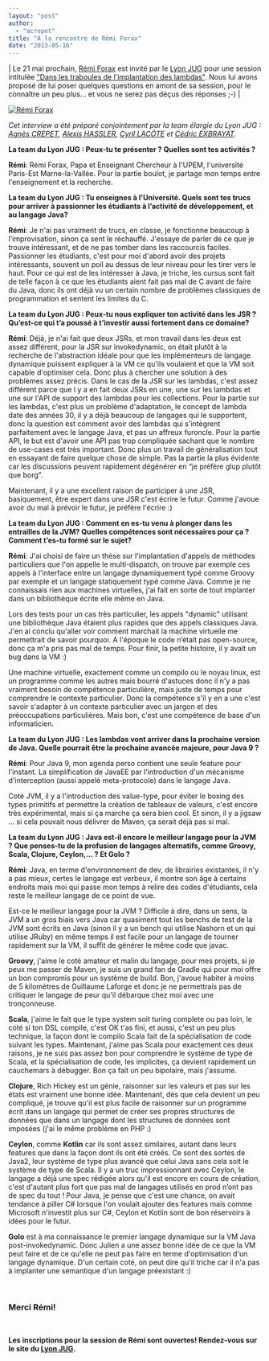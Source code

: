 ```yaml
---
layout: "post"
author: 
  - "acrepet"
title: "A la rencontre de Rémi Forax"
date: "2013-05-16"
---
```


| Le 21 mai prochain, [Rémi Forax](http://monge.univ-mlv.fr/~forax) est invité par le [Lyon JUG](http://www.lyonjug.org) pour une session intitulée ["Dans les traboules de l'implantation des lambdas"](http://www.lyonjug.org/evenements/lambdas). Nous lui avons proposé de lui poser quelques questions en amont de sa session, pour le connaître un peu plus... et vous ne serez pas déçus des réponses ;-) |

[![Rémi Forax](/assets/2013/05/2013-05-16-a-la-rencontre-de-remi-forax/forax.gif)](http://monge.univ-mlv.fr/~forax/)

_Cet interview a été préparé conjointement par la team élargie du Lyon JUG : [Agnès CREPET](http://twitter.com/agnes_crepet), [Alexis HASSLER](http://twitter.com/AlexisHassler), [Cyril LACÔTE](http://twitter.com/clacote) et [Cédric EXBRAYAT](http://twitter.com/cedric_exbrayat)._

**La team du Lyon JUG : Peux-tu te présenter ? Quelles sont tes activités ?**

**Rémi**: Rémi Forax, Papa et Enseignant Chercheur à l'UPEM, l'université Paris-Est Marne-la-Vallée. Pour la partie boulot, je partage mon temps entre l'enseignement et la recherche.

**La team du Lyon JUG : Tu enseignes à l'Université. Quels sont tes trucs pour arriver à passionner les étudiants à l’activité de développement, et au langage Java?**

**Rémi**: Je n'ai pas vraiment de trucs, en classe, je fonctionne beaucoup à l'improvisation, sinon ça sent le réchauffé. J'essaye de parler de ce que je trouve intéressant, et de ne pas tomber dans les raccourcis faciles. Passionner les étudiants, c'est pour moi d'abord avoir des projets intéressants, souvent un poil au dessus de leur niveau pour les tirer vers le haut. Pour ce qui est de les intéresser à Java, je triche, les cursus sont fait de telle façon à ce que les étudiants aient fait pas mal de C avant de faire du Java, donc ils ont déjà vu un certain nombre de problèmes classiques de programmation et sentent les limites du C.

**La team du Lyon JUG : Peux-tu nous expliquer ton activité dans les JSR ? Qu’est-ce qui t’a poussé à t’investir aussi fortement dans ce domaine?**

**Rémi**: Déjà, je n'ai fait que deux JSRs, et mon travail dans les deux est assez différent, pour la JSR sur invokedynamic, on était plutôt à la recherche de l'abstraction idéale pour que les implémenteurs de langage dynamique puissent expliquer à la VM ce qu'ils voulaient et que la VM soit capable d'optimiser cela. Donc plus à chercher une solution à des problèmes assez précis. Dans le cas de la JSR sur les lambdas, c'est assez différent parce que l y a en fait deux JSRs en une, une sur les lambdas et une sur l'API de support des lambdas pour les collections. Pour la partie sur les lambdas, c'est plus un problème d'adaptation, le concept de lambda date des années 30, il y a déjà beaucoup de langages qui le supportent, donc la question est comment avoir des lambdas qui s'intègrent parfaitement avec le langage Java, et pas un affreux furoncle. Pour la partie API, le but est d'avoir une API pas trop compliquée sachant que le nombre de use-cases est très important. Donc plus un travail de généralisation tout en essayant de faire quelque chose de simple. Pas la partie la plus évidente car les discussions peuvent rapidement dégénérer en “je préfère glup plutôt que borg”.

Maintenant, il y a une excellent raison de participer à une JSR, basiquement, être expert dans une JSR c'est écrire le futur. Comme j'avoue avoir du mal à prévoir le futur, je préfère l'écrire :)

**La team du Lyon JUG : Comment en es-tu venu à plonger dans les entrailles de la JVM? Quelles compétences sont nécessaires pour ça ? Comment t’es-tu formé sur le sujet?**

**Rémi**: J'ai choisi de faire un thèse sur l'implantation d'appels de méthodes particuliers que l'on appelle le multi-dispatch, on trouve par exemple ces appels à l'interface entre un langage dynamiquement typé comme Groovy par exemple et un langage statiquement typé comme Java. Comme je ne connaissais rien aux machines virtuelles, j'ai fait en sorte de tout implanter dans un bibliothèque écrite elle même en Java.

Lors des tests pour un cas très particulier, les appels "dynamic" utilisant une bibliothèque Java étaient plus rapides que des appels classiques Java. J'en ai conclu qu'aller voir comment marchait la machine virtuelle me permettrait de savoir pourquoi. A l'époque le code n’était pas open-source, donc ça m'a pris pas mal de temps. Pour finir, la petite histoire, il y avait un bug dans la VM :)

Une machine virtuelle, exactement comme un compilo ou le noyau linux, est un programme comme les autres mais bourré d'astuces donc il n'y a pas vraiment besoin de compétence particulière, mais juste de temps pour comprendre le contexte particulier. Donc la compétence s'il y en a une c'est savoir s'adapter à un contexte particulier avec un jargon et des préoccupations particulières. Mais bon, c'est une compétence de base d'un informaticien.

**La team du Lyon JUG : Les lambdas vont arriver dans la prochaine version de Java. Quelle pourrait être la prochaine avancée majeure, pour Java 9 ?**

**Rémi**: Pour Java 9, mon agenda perso contient une seule feature pour l'instant. La simplification de JavaEE par l'introduction d'un mécanisme d'interception (aussi appelé meta-protocole) dans le langage Java.

Coté JVM, il y a l'introduction des value-type, pour éviter le boxing des types primitifs et permettre la création de tableaux de valeurs, c'est encore très expérimental, mais si ça marche ça sera bien cool. Et sinon, il y a jigsaw ... si cela pouvait nous délivrer de Maven, ça serait déjà pas si mal.

**La team du Lyon JUG : Java est-il encore le meilleur langage pour la JVM ? Que penses-tu de la profusion de langages alternatifs, comme Groovy, Scala, Clojure, Ceylon,... ? Et Golo ?**

**Rémi**: Java, en terme d'environnement de dev, de librairies existantes, il n'y a pas mieux, certes le langage est verbeux, il montre son âge à certains endroits mais moi qui passe mon temps à relire des codes d'étudiants, cela reste le meilleur langage de ce point de vue.

Est-ce le meilleur langage pour la JVM ? Difficile à dire, dans un sens, la JVM a un gros biais vers Java car quasiment tout les benchs de test de la JVM sont écrits en Java (sinon il y a un bench qui utilise Nashorn et un qui utilise JRuby) en même temps il est facile pour un langage de tourner rapidement sur la VM, il suffit de générer le même code que javac.

**Groovy**, j'aime le coté amateur et malin du langage, pour mes projets, si je peux me passer de Maven, je suis un grand fan de Gradle qui pour moi offre un bon compromis pour un système de build. Bon, j'avoue habiter à moins de 5 kilomètres de Guillaume Laforge et donc je ne permettrais pas de critiquer le langage de peur qu'il débarque chez moi avec une tronçonneuse.

**Scala**, j'aime le fait que le type system soit turing complete ou pas loin, le coté si ton DSL compile, c'est OK t'as fini, et aussi, c'est un peu plus technique, la façon dont le compilo Scala fait de la spécialisation de code suivant les types. Maintenant, j'aime pas Scala pour exactement ces deux raisons, je ne suis pas assez bon pour comprendre le système de type de Scala, et la spécialisation de code, les implicites, ça devient rapidement un cauchemars à débugger. Bon ça fait un peu bipolaire, mais j'assume.

**Clojure**, Rich Hickey est un génie, raisonner sur les valeurs et pas sur les états est vraiment une bonne idée. Maintenant, dès que cela devient un peu compliqué, je trouve qu'il est plus facile de raisonner sur un programme écrit dans un langage qui permet de créer ses propres structures de données que dans un langage dont les structures de données sont imposées (j'ai le même problème en PHP :)

**Ceylon**, comme **Kotlin** car ils sont assez similaires, autant dans leurs features que dans la façon dont ils ont été créés. Ce sont des sortes de Java2, leur système de type plus avancé que celui Java sans cela soit le système de type de Scala. Il y a un truc impressionnant avec Ceylon, le langage a déjà une spec rédigée alors qu'il est encore en cours de création, c'est d'autant plus fort que pas mal de langages utilisés en prod n’ont pas de spec du tout ! Pour Java, je pense que c'est une chance, on avait tendance à piller C# lorsque l'on voulait ajouter des features mais comme Microsoft n'investit plus sur C#, Ceylon et Kotlin sont de bon réservoirs à idées pour le futur.

**Golo** est à ma connaissance le premier langage dynamique sur la VM Java post-invokedynamic. Donc Julien a une assez bonne idée de ce que la VM peut faire et de ce qu'elle ne peut pas faire en terme d'optimisation d'un langage dynamique. D'un certain coté, on peut dire qu'il triche car il n'a pas à implanter une sémantique d'un langage préexistant :)

 

### **Merci Rémi!**

 

**Les inscriptions pour la session de Rémi sont ouvertes! Rendez-vous sur le site du [Lyon JUG](http://www.lyonjug.org/evenements/lambdas).**
